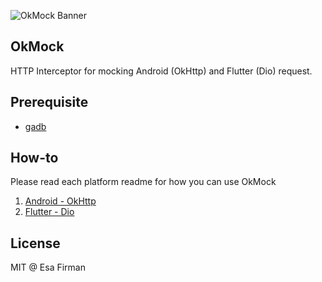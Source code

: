![OkMock Banner](https://user-images.githubusercontent.com/1691440/125499643-4da40632-9e3d-493f-8c19-502f8e465a15.png)

## OkMock

HTTP Interceptor for mocking Android (OkHttp) and Flutter (Dio) request.

## Prerequisite

- [gadb](https://github.com/esafirm/gadb)

## How-to

Please read each platform readme for how you can use OkMock

1. [Android - OkHttp](https://github.com/esafirm/okmock/tree/master/android_okmock)
2. [Flutter - Dio](https://github.com/esafirm/okmock/tree/master/flutter_okmock)

## License

MIT @ Esa Firman
